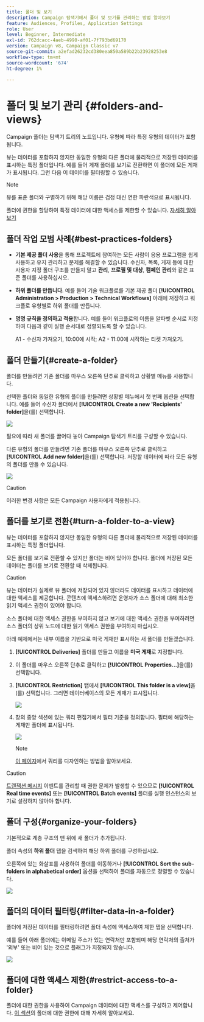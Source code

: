 ```yaml
---
title: 폴더 및 보기
description: Campaign 탐색기에서 폴더 및 보기를 관리하는 방법 알아보기
feature: Audiences, Profiles, Application Settings
role: User
level: Beginner, Intermediate
exl-id: 762dcacc-4aeb-4990-af01-7f793bd69170
version: Campaign v8, Campaign Classic v7
source-git-commit: a2efad26232cd380eea850a589b22b23928253e8
workflow-type: tm+mt
source-wordcount: '674'
ht-degree: 1%

---
```


# 폴더 및 보기 관리 {#folders-and-views}

Campaign 폴더는 탐색기 트리의 노드입니다. 유형에 따라 특정 유형의 데이터가 포함됩니다.

뷰는 데이터를 포함하지 않지만 동일한 유형의 다른 폴더에 물리적으로 저장된 데이터를 표시하는 특정 폴더입니다. 예를 들어 게재 폴더를 보기로 전환하면 이 폴더에 모든 게재가 표시됩니다. 그런 다음 이 데이터를 필터링할 수 있습니다.


>[!NOTE]
>뷰를 표준 폴더와 구별하기 위해 해당 이름은 검정 대신 연한 파란색으로 표시됩니다.
>

폴더에 권한을 할당하여 특정 데이터에 대한 액세스를 제한할 수 있습니다. [자세히 알아보기](#restrict-access-to-a-folder)

## 폴더 작업 모범 사례{#best-practices-folders}

* **기본 제공 폴더 사용**&#x200B;을 통해 프로젝트에 참여하는 모든 사람이 응용 프로그램을 쉽게 사용하고 유지 관리하고 문제를 해결할 수 있습니다. 수신자, 목록, 게재 등에 대한 사용자 지정 폴더 구조를 만들지 말고 **관리**, **프로필 및 대상**, **캠페인 관리**&#x200B;와 같은 표준 폴더를 사용하십시오.

* **하위 폴더를 만듭니다**. 예를 들어 기술 워크플로를 기본 제공 폴더 **[!UICONTROL Administration > Production > Technical Workflows]** 아래에 저장하고 워크플로 유형별로 하위 폴더를 만듭니다.

* **명명 규칙을 정의하고 적용**&#x200B;합니다. 예를 들어 워크플로의 이름을 알파벳 순서로 지정하여 다음과 같이 실행 순서대로 정렬되도록 할 수 있습니다.

  A1 - 수신자 가져오기, 10:00에 시작;
A2 - 11:00에 시작하는 티켓 가져오기.

## 폴더 만들기{#create-a-folder}

폴더를 만들려면 기존 폴더를 마우스 오른쪽 단추로 클릭하고 상황별 메뉴를 사용합니다.

선택한 폴더와 동일한 유형의 폴더를 만들려면 상황별 메뉴에서 첫 번째 옵션을 선택합니다. 예를 들어 수신자 폴더에서 **[!UICONTROL Create a new 'Recipients' folder]**&#x200B;을(를) 선택합니다.

![](assets/create-recipient-folder.png)

필요에 따라 새 폴더를 끌어다 놓아 Campaign 탐색기 트리를 구성할 수 있습니다.

다른 유형의 폴더를 만들려면 기존 폴더를 마우스 오른쪽 단추로 클릭하고 **[!UICONTROL Add new folder]**&#x200B;을(를) 선택합니다. 저장할 데이터에 따라 모든 유형의 폴더를 만들 수 있습니다.

![](assets/add-new-folder.png)

>[!CAUTION]
>이러한 변경 사항은 모든 Campaign 사용자에게 적용됩니다.
>

## 폴더를 보기로 전환{#turn-a-folder-to-a-view}

뷰는 데이터를 포함하지 않지만 동일한 유형의 다른 폴더에 물리적으로 저장된 데이터를 표시하는 특정 폴더입니다.

모든 폴더를 보기로 전환할 수 있지만 폴더는 비어 있어야 합니다. 폴더에 저장된 모든 데이터는 폴더를 보기로 전환할 때 삭제됩니다.

>[!CAUTION]
>
>뷰는 데이터가 실제로 뷰 폴더에 저장되어 있지 않더라도 데이터를 표시하고 데이터에 대한 액세스를 제공합니다. 콘텐츠에 액세스하려면 운영자가 소스 폴더에 대해 최소한 읽기 액세스 권한이 있어야 합니다.
>
>소스 폴더에 대한 액세스 권한을 부여하지 않고 보기에 대한 액세스 권한을 부여하려면 소스 폴더의 상위 노드에 대한 읽기 액세스 권한을 부여하지 마십시오.

아래 예제에서는 내부 이름을 기반으로 미국 게재만 표시하는 새 폴더를 만들겠습니다.

1. **[!UICONTROL Deliveries]** 폴더를 만들고 이름을 **미국 게재**&#x200B;로 지정합니다.
1. 이 폴더를 마우스 오른쪽 단추로 클릭하고 **[!UICONTROL Properties...]**&#x200B;을(를) 선택합니다.
1. **[!UICONTROL Restriction]** 탭에서 **[!UICONTROL This folder is a view]**&#x200B;을(를) 선택합니다. 그러면 데이터베이스의 모든 게재가 표시됩니다.

   ![](assets/this-folder-is-a-view.png)

1. 창의 중앙 섹션에 있는 쿼리 편집기에서 필터 기준을 정의합니다. 필터에 해당하는 게재만 폴더에 표시됩니다.

   ![](assets/filter-view.png)

   >[!NOTE]
   >
   >[이 페이지](create-filters.md#advanced-filters)에서 쿼리를 디자인하는 방법을 알아보세요.


>[!CAUTION]
>
>[트랜잭션 메시지](../send/transactional.md) 이벤트를 관리할 때 권한 문제가 발생할 수 있으므로 **[!UICONTROL Real time events]** 또는 **[!UICONTROL Batch events]** 폴더를 실행 인스턴스의 보기로 설정하지 않아야 합니다.

## 폴더 구성{#organize-your-folders}

기본적으로 계층 구조의 맨 위에 새 폴더가 추가됩니다.

폴더 속성의 **하위 폴더** 탭을 검색하여 해당 하위 폴더를 구성하십시오.

오른쪽에 있는 화살표를 사용하여 폴더를 이동하거나 **[!UICONTROL Sort the sub-folders in alphabetical order]** 옵션을 선택하여 폴더를 자동으로 정렬할 수 있습니다.

![](assets/sort-folders.png)


## 폴더의 데이터 필터링{#filter-data-in-a-folder}

폴더에 저장된 데이터를 필터링하려면 폴더 속성에 액세스하여 제한 탭을 선택합니다.

예를 들어 아래 폴더에는 이메일 주소가 있는 연락처만 포함되며 해당 연락처의 출처가 &#39;외부&#39; 또는 비어 있는 것으로 플래그가 지정되지 않습니다.

![](assets/add-a-filter-to-a-folder.png)


## 폴더에 대한 액세스 제한{#restrict-access-to-a-folder}

폴더에 대한 권한을 사용하여 Campaign 데이터에 대한 액세스를 구성하고 제어합니다. [이 섹션](../start/folder-permissions.md)의 폴더에 대한 권한에 대해 자세히 알아보세요.
